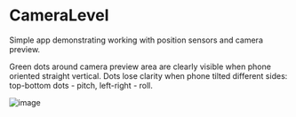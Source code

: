 # CameraLevel

Simple app demonstrating working with position sensors and camera preview.

Green dots around camera preview area are clearly visible when phone oriented straight vertical. Dots lose clarity when phone tilted different sides: top-bottom dots - pitch, left-right - roll.

![image](https://drive.google.com/uc?export=view&id=1WAPGm8HW9mR2dobKWqCM_zRU4Hf94eA6)
